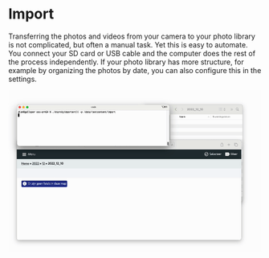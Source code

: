 # Import 

Transferring the photos and videos from your camera to your photo library is not complicated, but often a manual task. 
			Yet this is easy to automate. You connect your SD card or USB cable and the computer does the rest of the process independently. 
			If your photo library has more structure, for example by organizing the photos by date, you can also configure this in the settings. 

![Import](../assets/import_v052.gif)